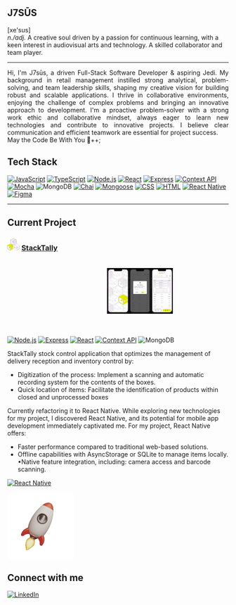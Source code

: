 ## J7SŪS
  [xe'sus]<br>
<i>n./adj.</i> A creative soul driven by a passion for continuous learning, with a keen interest in audiovisual arts and technology. A skilled collaborator and team player.

---

<div style="text-align: justify; font-size: 1em;"> 
Hi, I'm J7sūs, a driven Full-Stack Software Developer & aspiring Jedi. My background in retail management instilled strong analytical, problem-solving, and team leadership skills, shaping my creative vision for building robust and scalable applications. I thrive in collaborative environments, enjoying the challenge of complex problems and bringing an innovative approach to development. I'm a proactive problem-solver with a strong work ethic and collaborative mindset, always eager to learn new technologies and contribute to innovative projects. I believe clear communication and efficient teamwork are essential for project success.<br>
May the Code Be With You 🩶++;
</div>

## Tech Stack
<div>

[![JavaScript](https://img.shields.io/badge/javascript-%23F7DF1E.svg?style=for-the-badge&logo=javascript&logoColor=black)](https://developer.mozilla.org/es/docs/Web/JavaScript)
[![TypeScript](https://img.shields.io/badge/typescript-%23007ACC.svg?style=for-the-badge&logo=typescript&logoColor=white)](https://www.typescriptlang.org/)
[![Node.js](https://img.shields.io/badge/node.js-6DA55F?style=for-the-badge&logo=node.js&logoColor=white)](https://nodejs.org/)
[![React](https://img.shields.io/badge/react-%2320232a.svg?style=for-the-badge&logo=react&logoColor=%2361DAFB)](https://reactjs.org/)
[![Express](https://img.shields.io/badge/express.js-%23404d59.svg?style=for-the-badge&logo=express&logoColor=%2361DAFB)](https://expressjs.com/)
[![Context API](https://img.shields.io/badge/contextapi-%2320232a.svg?style=for-the-badge&logo=react&logoColor=%2361DAFB)](https://reactjs.org/docs/context.html)
[![Mocha](https://img.shields.io/badge/mocha-%23D8B545.svg?style=for-the-badge&logo=mocha&logoColor=white)](https://mochajs.org/)
![MongoDB](https://img.shields.io/badge/MongoDB-%234ea94b.svg?style=for-the-badge&logo=mongodb&logoColor=white)
[![Chai](https://img.shields.io/badge/chai-%23A30000.svg?style=for-the-badge&logo=chai&logoColor=white)](https://www.chaijs.com/)
[![Mongoose](https://img.shields.io/badge/mongoose-%238A4C39.svg?style=for-the-badge&logo=mongoose&logoColor=white)](https://mongoosejs.com/)
[![CSS](https://img.shields.io/badge/css-%231572B6.svg?style=for-the-badge&logo=css3&logoColor=white)](https://developer.mozilla.org/en-US/docs/Web/CSS)
[![HTML](https://img.shields.io/badge/html-%23E34F26.svg?style=for-the-badge&logo=html5&logoColor=white)](https://developer.mozilla.org/en-US/docs/Web/HTML)
[![React Native](https://img.shields.io/badge/react_native-%2361DAFB.svg?style=for-the-badge&logo=react&logoColor=white)](https://reactnative.dev/)
[![Figma](https://img.shields.io/badge/figma-%23F24E1E.svg?style=for-the-badge&logo=figma&logoColor=white)](https://www.figma.com/)

</div>

---
## Current Project

### <img src="assests/StackTally demo-gif/StackTallyLogo.png" height="28" alt="Chainalyze icon" title="Chainalyze"/> [StackTally](https://github.com/j7sus/StackTally.git)
<div align="center" style="padding: 20px;">
<div style="display: flex; max-width: 50px;">
    <img src="./assests/StackTally demo-gif/StackTallydemo-gif-1-.gif"  style="display: block;" alt="StackTally gif" title="StackTally"/>
    <img src="./assests/StackTally demo-gif/StackTallydemo-gif-2-.gif" style="display: block;" alt="StackTally gif" title="StackTally"/>
    <img src="./assests/StackTally demo-gif/StackTallydemo-gif-3-.gif"  style="display: block;" alt="StackTally gif" title="StackTally"/>
</div>
<br>
</div>

[![Node.js](https://img.shields.io/badge/node.js-6DA55F?style=for-the-badge&logo=node.js&logoColor=white)](https://nodejs.org/)
[![Express](https://img.shields.io/badge/express.js-%23404d59.svg?style=for-the-badge&logo=express&logoColor=%2361DAFB)](https://expressjs.com/)
[![React](https://img.shields.io/badge/react-%2320232a.svg?style=for-the-badge&logo=react&logoColor=%2361DAFB)](https://reactjs.org/)
[![Context API](https://img.shields.io/badge/contextapi-%2320232a.svg?style=for-the-badge&logo=react&logoColor=%2361DAFB)](https://reactjs.org/docs/context.html)
![MongoDB](https://img.shields.io/badge/MongoDB-%234ea94b.svg?style=for-the-badge&logo=mongodb&logoColor=white)

StackTally stock control application that optimizes the management of delivery reception and inventory control by:
* Digitization of the process: Implement a scanning and automatic recording system for the contents of the boxes.
* Quick location of items: Facilitate the identification of products within closed and unprocessed boxes

Currently refactoring it to React Native. While exploring new technologies for my project, I discovered React Native, and its potential for mobile app development immediately captivated me. For my project, React Native offers:
* Faster performance compared to traditional web-based solutions.
* Offline capabilities with AsyncStorage or SQLite to manage items locally. •Native feature integration, including: camera access and barcode scanning.
  


[![React Native](https://img.shields.io/badge/react_native-%2361DAFB.svg?style=for-the-badge&logo=react&logoColor=white)](https://reactnative.dev/)

<div style="display: flex; width: 100%; max-width: 600px;">
    <img src="assests/StackTally demo-gif/Explore-Space-X-GIF-unscreen.gif" width="30%" style="display: block;" alt="StackTally gif" title="StackTally"/>
</div>


## Connect with me

<div class="linkedin-container">

[![LinkedIn](https://img.shields.io/badge/Connect_on_LinkedIn-blue?style=for-the-badge)](https://www.linkedin.com/in/jes%C3%BAs-contreras-melendez/)

</div>

